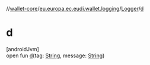 //[wallet-core](../../../index.md)/[eu.europa.ec.eudi.wallet.logging](../index.md)/[Logger](index.md)/[d](d.md)

# d

[androidJvm]\
open fun [d](d.md)(tag: [String](https://kotlinlang.org/api/latest/jvm/stdlib/kotlin/-string/index.html),
message: [String](https://kotlinlang.org/api/latest/jvm/stdlib/kotlin/-string/index.html))
